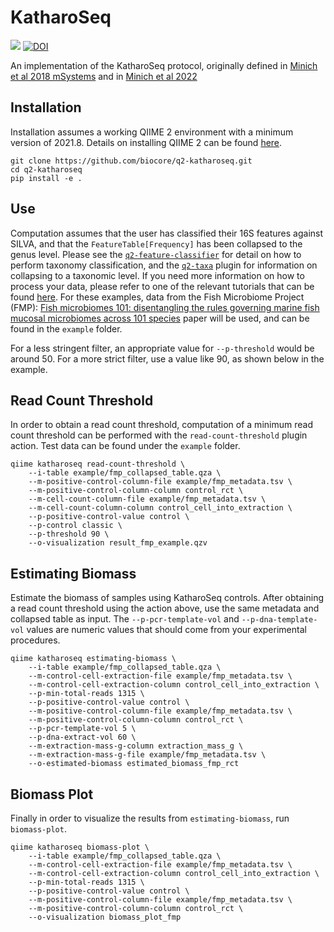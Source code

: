 # KatharoSeq

![](https://github.com/qiime2/q2templates/workflows/ci/badge.svg) [![DOI](https://zenodo.org/badge/459343122.svg)](https://zenodo.org/badge/latestdoi/459343122)


An implementation of the KatharoSeq protocol, originally defined in [Minich et al 2018 mSystems](https://journals.asm.org/doi/10.1128/mSystems.00218-17) and in [Minich et al 2022](https://www.biorxiv.org/content/10.1101/2022.03.07.483203v1)

## Installation

Installation assumes a working QIIME 2 environment with a minimum version of 2021.8. Details on installing QIIME 2 can be found [here](https://docs.qiime2.org/2021.11/install/).

```
git clone https://github.com/biocore/q2-katharoseq.git
cd q2-katharoseq
pip install -e .
```

## Use

Computation assumes that the user has classified their 16S features against SILVA, and that the `FeatureTable[Frequency]` has been collapsed to the genus level. Please see the [`q2-feature-classifier`](https://docs.qiime2.org/2022.2/plugins/available/feature-classifier/classify-sklearn/) for detail on how to perform taxonomy classification, and the [`q2-taxa`](https://docs.qiime2.org/2022.2/plugins/available/taxa/collapse/) plugin for information on collapsing to a taxonomic level. If you need more information on how to process your data, please refer to one of the relevant tutorials that can be found [here](https://docs.qiime2.org/2022.2/tutorials/). For these examples, data from the Fish Microbiome Project (FMP): [Fish microbiomes 101: disentangling the rules governing marine fish mucosal microbiomes across 101 species](https://www.biorxiv.org/content/10.1101/2022.03.07.483203v1) paper will be used, and can be found in the `example` folder.

For a less stringent filter, an appropriate value for `--p-threshold` would be around 50. For a more strict filter, use a value like 90, as shown below in the example.


## Read Count Threshold

In order to obtain a read count threshold, computation of a minimum read count threshold can be performed with the
`read-count-threshold` plugin action. Test data can be found under the `example` folder.

```
qiime katharoseq read-count-threshold \
    --i-table example/fmp_collapsed_table.qza \
    --m-positive-control-column-file example/fmp_metadata.tsv \
    --m-positive-control-column-column control_rct \
    --m-cell-count-column-file example/fmp_metadata.tsv \
    --m-cell-count-column-column control_cell_into_extraction \
    --p-positive-control-value control \
    --p-control classic \
    --p-threshold 90 \
    --o-visualization result_fmp_example.qzv
```

## Estimating Biomass

 Estimate the biomass of samples using KatharoSeq controls. After obtaining a read count threshold using the action above, use the same metadata and collapsed table as input. The `--p-pcr-template-vol` and `--p-dna-template-vol` values are numeric values that should come from your experimental procedures.
 
```
qiime katharoseq estimating-biomass \
    --i-table example/fmp_collapsed_table.qza \
    --m-control-cell-extraction-file example/fmp_metadata.tsv \
    --m-control-cell-extraction-column control_cell_into_extraction \
    --p-min-total-reads 1315 \
    --p-positive-control-value control \
    --m-positive-control-column-file example/fmp_metadata.tsv \
    --m-positive-control-column-column control_rct \
    --p-pcr-template-vol 5 \
    --p-dna-extract-vol 60 \
    --m-extraction-mass-g-column extraction_mass_g \
    --m-extraction-mass-g-file example/fmp_metadata.tsv \
    --o-estimated-biomass estimated_biomass_fmp_rct
```

## Biomass Plot

Finally in order to visualize the results from `estimating-biomass`, run `biomass-plot`.

```
qiime katharoseq biomass-plot \
    --i-table example/fmp_collapsed_table.qza \
    --m-control-cell-extraction-file example/fmp_metadata.tsv \
    --m-control-cell-extraction-column control_cell_into_extraction \
    --p-min-total-reads 1315 \
    --p-positive-control-value control \
    --m-positive-control-column-file example/fmp_metadata.tsv \
    --m-positive-control-column-column control_rct \
    --o-visualization biomass_plot_fmp
```


